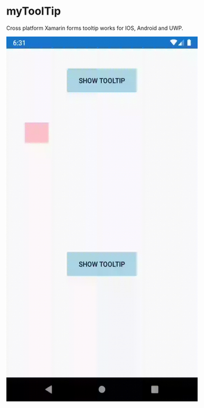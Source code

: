 # myToolTip

Cross platform Xamarin forms tooltip works for IOS, Android and UWP. 

<img src="https://github.com/EmilAlipiev/myToolTip/blob/master/Assets/android.gif" width="540" height="960" />
